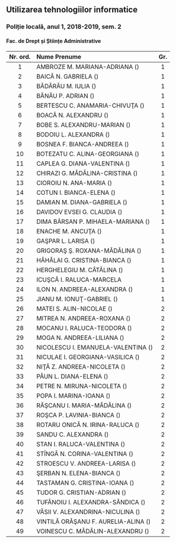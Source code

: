 ## Utilizarea tehnologiilor informatice

### Poliție locală, anul 1, 2018-2019, sem. 2

#### Fac. de Drept și Științe Administrative

| Nr. ord. | Nume Prenume | Gr. | 
| :---: | :--- | :---: | 
| 1 | AMBROZE M. MARIANA-ADRIANA ()  | 1 | 
| 2 | BAICĂ N. GABRIELA ()  | 1 | 
| 3 | BĂDĂRĂU M. IULIA ()  | 1 | 
| 4 | BĂNĂU P. ADRIAN ()  | 1 | 
| 5 | BERTESCU C. ANAMARIA-CHIVUŢA ()  | 1 | 
| 6 | BOACĂ N. ALEXANDRU ()  | 1 | 
| 7 | BOBE S. ALEXANDRU-MARIAN ()  | 1 | 
| 8 | BODOIU L. ALEXANDRA ()  | 1 | 
| 9 | BOSNEA F. BIANCA-ANDREEA ()  | 1 | 
| 10 | BOTEZATU C. ALINA-GEORGIANA ()  | 1 | 
| 11 | CAPLEA G. DIANA-VALENTINA ()  | 1 | 
| 12 | CHIRAZI G. MĂDĂLINA-CRISTINA ()  | 1 | 
| 13 | CIOROIU N. ANA-MARIA ()  | 1 | 
| 14 | COTUN I. BIANCA-ELENA ()  | 1 | 
| 15 | DAMIAN M. DIANA-GABRIELA ()  | 1 | 
| 16 | DAVIDOV EVSEI G. CLAUDIA ()  | 1 | 
| 17 | DIMA BÂRSAN P. MIHAELA-MARIANA ()  | 1 | 
| 18 | ENACHE M. ANCUŢA ()  | 1 | 
| 19 | GAŞPAR L. LARISA ()  | 1 | 
| 20 | GRIGORAŞ Ş. ROXANA-MĂDĂLINA ()  | 1 | 
| 21 | HĂHĂLAI G. CRISTINA-BIANCA ()  | 1 | 
| 22 | HERGHELEGIU M. CĂTĂLINA ()  | 1 | 
| 23 | ICUŞCĂ I. RALUCA-MARCELA  | 1 | 
| 24 | ILON N. ANDREEA-ALEXANDRA ()  | 1 | 
| 25 | JIANU M. IONUŢ-GABRIEL ()  | 1 | 
| 26 | MATEI S. ALIN-NICOLAE ()  | 2 | 
| 27 | MITREA N. ANDREEA-ROXANA ()  | 2 | 
| 28 | MOCANU I. RALUCA-TEODORA ()  | 2 | 
| 29 | MOGA N. ANDREEA-LILIANA ()  | 2 | 
| 30 | NICOLESCU I. EMANUELA-VALENTINA ()  | 2 | 
| 31 | NICULAE I. GEORGIANA-VASILICA ()  | 2 | 
| 32 | NIŢĂ Z. ANDREEA-NICOLETA ()  | 2 | 
| 33 | PĂUN L. DIANA-ELENA ()  | 2 | 
| 34 | PETRE N. MIRUNA-NICOLETA ()  | 2 | 
| 35 | POPA I. MARINA-IOANA ()  | 2 | 
| 36 | RĂŞCANU I. MARIA-MĂDĂLINA ()  | 2 | 
| 37 | ROŞCA P. LAVINIA-BIANCA ()  | 2 | 
| 38 | ROTARU ONICĂ N. IRINA-RALUCA ()  | 2 | 
| 39 | SANDU C. ALEXANDRA ()  | 2 | 
| 40 | STAN I. RALUCA-VALENTINA ()  | 2 | 
| 41 | STÎNGĂ N. CORINA-VALENTINA ()  | 2 | 
| 42 | STROESCU V. ANDREEA-LARISA ()  | 2 | 
| 43 | ŞERBAN N. ELENA-BIANCA ()  | 2 | 
| 44 | TASTAMAN G. CRISTINA-IOANA ()  | 2 | 
| 45 | TUDOR G. CRISTIAN-ADRIAN ()  | 2 | 
| 46 | TUFĂNOIU I. ALEXANDRA-SĂNDICA ()  | 2 | 
| 47 | VĂSII V. ALEXANDRINA-NICULINA ()  | 2 | 
| 48 | VINTILĂ ORĂŞANU F. AURELIA-ALINA ()  | 2 | 
| 49 | VOINESCU C. MĂDĂLIN-ALEXANDRU ()  | 2 | 



